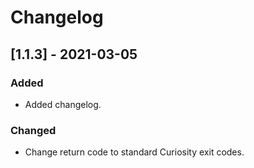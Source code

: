 # Changelog

## [1.1.3] - 2021-03-05

### Added 

- Added changelog.

### Changed

- Change return code to standard Curiosity exit codes.